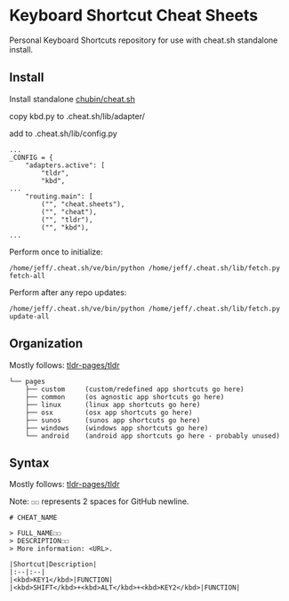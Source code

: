 # Keyboard Shortcut Cheat Sheets

Personal Keyboard Shortcuts repository for use with cheat.sh standalone install.

## Install

Install standalone [chubin/cheat.sh](https://github.com/chubin/cheat.sh)

copy kbd.py to .cheat.sh/lib/adapter/

add to .cheat.sh/lib/config.py
```
...
_CONFIG = {
    "adapters.active": [
        "tldr",
        "kbd",
...
    "routing.main": [
        ("", "cheat.sheets"),
        ("", "cheat"),
        ("", "tldr"),
        ("", "kbd"),
...
```

Perform once to initialize:
```
/home/jeff/.cheat.sh/ve/bin/python /home/jeff/.cheat.sh/lib/fetch.py fetch-all
```
Perform after any repo updates:
```
/home/jeff/.cheat.sh/ve/bin/python /home/jeff/.cheat.sh/lib/fetch.py update-all
```

## Organization

Mostly follows: [tldr-pages/tldr](https://github.com/tldr-pages/tldr)
```
└── pages
    ├── custom     (custom/redefined app shortcuts go here)
    ├── common     (os agnostic app shortcuts go here)
    ├── linux      (linux app shortcuts go here)
    ├── osx        (osx app shortcuts go here)
    ├── sunos      (sunos app shortcuts go here)
    ├── windows    (windows app shortcuts go here)
    └── android    (android app shortcuts go here - probably unused)
```

## Syntax

Mostly follows: [tldr-pages/tldr](https://github.com/tldr-pages/tldr)

Note: `☐☐` represents 2 spaces for GitHub newline.
```
# CHEAT_NAME

> FULL_NAME☐☐
> DESCRIPTION☐☐
> More information: <URL>.

|Shortcut|Description|
|:--|:--|
|<kbd>KEY1</kbd>|FUNCTION|
|<kbd>SHIFT</kbd>+<kbd>ALT</kbd>+<kbd>KEY2</kbd>|FUNCTION|
```
